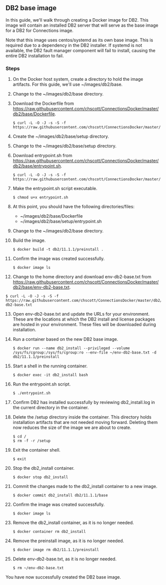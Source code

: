 ## DB2 base image

In this guide, we'll walk through creating a Docker image for DB2. This image will contain an installed DB2 server that will 
serve as the base image for a DB2 for Connections image.

Note that this image uses centos/systemd as its own base image. This is required due to a dependency in the DB2 installer. If 
systemd is not available, the DB2 fault manager component will fail to install, causing the entire DB2 installation to fail.

### Steps

1. On the Docker host system, create a directory to hold the image artifacts. For this guide, we'll use ~/images/db2/base.

2. Change to the ~/images/db2/base directory.

3. Download the Dockerfile from https://raw.githubusercontent.com/chscott/ConnectionsDocker/master/db2/base/Dockerfile. 

   ```
   $ curl -L -O -J -s -S -f https://raw.githubusercontent.com/chscott/ConnectionsDocker/master/db2/base/Dockerfile
   ```
   
4. Create the ~/images/db2/base/setup directory.
   
5. Change to the ~/images/db2/base/setup directory.

6. Download entrypoint.sh from https://raw.githubusercontent.com/chscott/ConnectionsDocker/master/db2/base/entrypoint.sh.

   ```
   $ curl -L -O -J -s -S -f https://raw.githubusercontent.com/chscott/ConnectionsDocker/master/db2/base/entrypoint.sh
   ```

7. Make the entrypoint.sh script executable.

   ```
   $ chmod u+x entrypoint.sh
   ```
   
8. At this point, you should have the following directories/files:

   - ~/images/db2/base/Dockerfile
   - ~/images/db2/base/setup/entrypoint.sh
   
9. Change to the ~/images/db2/base directory.

10. Build the image.

    ```
    $ docker build -t db2/11.1.1/preinstall .
    ```
    
11. Confirm the image was created successfully.

    ```
    $ docker image ls
    ```
    
12. Change to the home directory and download env-db2-base.txt from 
    https://raw.githubusercontent.com/chscott/ConnectionsDocker/master/db2/base/env-db2-base.txt.
   
   ```
   $ curl -L -O -J -s -S -f https://raw.githubusercontent.com/chscott/ConnectionsDocker/master/db2/base/env-db2-base.txt
   ```
   
13. Open env-db2-base.txt and update the URLs for your environment. These are the locations at which the DB2 install and 
    license packages are hosted in your environment. These files will be downloaded during installation.
   
14. Run a container based on the new DB2 base image.

    ```
    $ docker run --name db2_install --privileged --volume /sys/fs/cgroup:/sys/fs/cgroup:ro --env-file ~/env-db2-base.txt -d db2/11.1.1/preinstall
    ```
    
15. Start a shell in the running container.

    ```
    $ docker exec -it db2_install bash
    ```
    
16. Run the entrypoint.sh script.

    ```
    $ ./entrypoint.sh
    ```
    
17. Confirm DB2 has installed successfully by reviewing db2_install.log in the current directory in the container.

18. Delete the /setup directory inside the container. This directory holds installation artifacts that are not needed moving
    forward. Deleting them now reduces the size of the image we are about to create.
    
    ```
    $ cd /
    $ rm -f -r /setup
    ```
    
19. Exit the container shell.

    ```
    $ exit
    ```
 
20. Stop the db2_install container.

    ```
    $ docker stop db2_install
    ```
    
21. Commit the changes made to the db2_install container to a new image.

    ```
    $ docker commit db2_install db2/11.1.1/base
    ```
    
22. Confirm the image was created successfully.

    ```
    $ docker image ls
    ```
    
23. Remove the db2_install container, as it is no longer needed.

    ```
    $ docker container rm db2_install
    ```
    
24. Remove the preinstall image, as it is no longer needed.

    ```
    $ docker image rm db2/11.1.1/preinstall
    ```

22. Delete env-db2-base.txt, as it is no longer needed.

    ```
    $ rm ~/env-db2-base.txt
    ```
    
You have now successfully created the DB2 base image.
